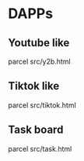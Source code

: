 # DAPPs

## Youtube like

parcel src/y2b.html

## Tiktok like

parcel src/tiktok.html

## Task board

parcel src/task.html
